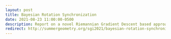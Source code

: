```yaml
---
layout: post
title: Bayesian Rotation Synchronization
date: 2021-08-23 11:00:00-0500
description: Report on a novel Riemannian Gradient Descent based approach for Bayesian Rotation Synchronization. 
redirect: http://summergeometry.org/sgi2021/bayesian-rotation-synchronization/
---
```

